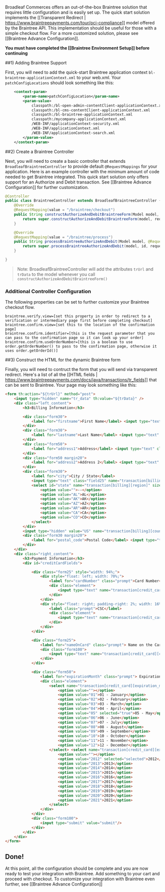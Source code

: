 Broadleaf Commerces offers an out-of-the-box Braintree solution that requires little configuration and is easily set up. 
The quick start solution implements the [[Transparent Redirect | https://www.braintreepayments.com/tour/pci-compliance]] model offered by the Braintree API.
This implementation should be useful for those with a simple checkout flow. For a more customized solution, please see [[Braintree Advance Configuration]].

**You must have completed the [[Braintree Environment Setup]] before continuing**

##1) Adding Braintree Support

First, you will need to add the quick-start Braintree application context `bl-braintree-applicationContext.xml` to your web.xml.
Your `patchConfigLocations` should look something like this:

```xml
	<context-param>
		<param-name>patchConfigLocation</param-name>
		<param-value>
            classpath:/bl-open-admin-contentClient-applicationContext.xml
            classpath:/bl-cms-contentClient-applicationContext.xml
            classpath:/bl-braintree-applicationContext.xml
            classpath:/mycompany-applicationContext.xml
            /WEB-INF/applicationContext-security.xml
            /WEB-INF/applicationContext.xml
            /WEB-INF/applicationContext-search.xml
        </param-value>
	</context-param>
```

##2) Create a Braintree Controller

Next, you will need to create a basic controller that extends `BroadleafBraintreeController` to provide default `@RequestMappings` for your application.
Here is an example controller with the minimum amount of code needed to get Braintree integrated. 
This quick start solution only offers support for an Authorize and Debit transaction. See [[Braintree Advance Configuration]] for further customization.

```java
@Controller
public class BraintreeController extends BroadleafBraintreeController {
    @Override
    @RequestMapping(value = "/braintree/checkout")
    public String constructAuthorizeAndDebitBraintreeForm(Model model, HttpServletRequest request) throws PaymentException {
        return super.constructAuthorizeAndDebitBraintreeForm(model, request);
    }

    @Override
    @RequestMapping(value = "/braintree/process")
    public String processBraintreeAuthorizeAndDebit(Model model, @RequestParam String id, HttpServletRequest request) throws CheckoutException, PricingException {
        return super.processBraintreeAuthorizeAndDebit(model, id, request);
    }

}
```
> Note: BroadleafBraintreeController will add the attributes `trUrl` and `trData` to the model whenever you call `constructAuthorizeAndDebitBraintreeForm()`

### Additional Controller Configuration
The following properties can be set to further customize your Braintree checkout flow.

    braintree.verify.view=[set this property in order to redirect to a verification or intermediary page first before completing checkout]
    braintree.confirm.view=[set this to the location of the confirmation page]
    braintree.confirm.identifier=[this is the request parameter that you can pass to the confirmation page so it can look up your order]
    braintree.confirm.useOrderNumber=[this is a boolean to use order.getOrderNumber() to pass to the confirmation page, otherwise it uses order.getOrderId()]

##3) Construct the HTML for the dynamic Braintree form

Finally, you will need to contruct the form that you will send via transparent redirect. 
Here's a list of all the [[HTML fields | https://www.braintreepayments.com/docs/java/transactions/tr_fields]] that can be sent to Braintree.
Your page may look something like this:

```html
<form th:action="${trUrl}" method="post">
    <input type="hidden" name="tr_data" th:value="${trData}" />
    <div class="left_content">
    	<h3>Billing Information</h3>

		<div class="form30">
			<label for="firstname">First Name</label> <input type="text" class="field30" name="transaction[billing][first_name]" />
		</div>
		<div class="form30">
			<label for="lastname">Last Name</label> <input type="text" class="field30" name="transaction[billing][last_name]" />
		</div>	
		<div class="form50">
			<label for="address1">Address</label> <input type="text" class="field50" name="transaction[billing][street_address]" />
		</div>
		<div class="form50 margin20">
			<label for="address2">Address 2</label> <input type="text" class="field50" name="transaction[billing][extended_address]" />
		</div>
		<div class="form30">
			<label for="city">City / State</label>
			<input type="text" class="field25" name="transaction[billing][locality]" /> 
			<select id="state" name="transaction[billing][region]" size="1" style="width: 48px;" class=" ">
				<option value="">--</option>
				<option value="AL">AL</option>
				<option value="AK">AK</option>
				<option value="AZ">AZ</option>
				<option value="AR">AR</option>
				<option value="CA">CA</option>
				<option value="CO">CO</option>
			</select>
		</div>
		<input type="hidden" value="US" name="transaction[billing][country_code_alpha2]"/>
		<div class="form30 margin20">
			<label for="postal_code">Postal Code</label> <input type="text" class="field30" name="transaction[billing][postal_code]" />
		</div>
	</div>
	<div class="right_content">
		<h3>Payment Information</h3>
		<div id="creditCardFields">

			<div class="form25" style="width: 94%;">
				<div style="float: left; width: 70%;">
					<label for="cardNumber" class="prompt">Card Number</label>
					<div class="element">
						<input type="text" name="transaction[credit_card][number]" value="" id="cardNumber" class="field30" autocomplete="off" style="width: 100%" />
					</div>
				</div>
				<div style="float: right; padding-right: 2%; width: 16%">
					<label class="prompt">CSC</label>
					<div class="element">
						<input type="text" name="transaction[credit_card][cvv]" id="securityCode" class="field30" autocomplete="off" style="width: 100%" />
					</div>
				</div>
			</div>

			<div class="form25">
				<label for="nameOnCard" class="prompt"> Name on the Card </label>
				<div class="form100">
					<input type="text" name="transaction[credit_card][cardholder_name]" value="" id="nameOnCard" class="field30" />
				</div>
			</div>

			<div class="form50">
				<label for="expirationMonth" class="prompt"> Expiration Date </label>
				<div class="element">
					<select name="transaction[credit_card][expiration_month]" id="expirationMonth" class=" ">
						<option value=""></option>
						<option value="01">01 - January</option>
						<option value="02">02 - February</option>
						<option value="03">03 - March</option>
						<option value="04">04 - April</option>
						<option value="05" selected="true">05 - May</option>
						<option value="06">06 - June</option>
						<option value="07">07 - July</option>
						<option value="08">08 - August</option>
						<option value="09">09 - September</option>
						<option value="10">10 - October</option>
						<option value="11">11 - November</option>
						<option value="12">12 - December</option>
					</select> <select name="transaction[credit_card][expiration_year]" id="expirationYear" class=" ">
						<option value=""></option>
						<option value="2012" selected="selected">2012</option>
						<option value="2013">2013</option>
						<option value="2014">2014</option>
						<option value="2015">2015</option>
						<option value="2016">2016</option>
						<option value="2017">2017</option>
						<option value="2018">2018</option>
						<option value="2019">2019</option>
						<option value="2020">2020</option>
						<option value="2021">2021</option>
					</select>
				</div>
			</div>
			<div class="form100">
				<input type="submit" value="submit"/>
			</div>
		</div>
	</div>	
</form>
```

## Done!
At this point, all the configuration should be complete and you are now ready to test your integration with Braintree. Add something to your cart and proceed with checkout.
To customize your integration with Braintree even further, see [[Braintree Advance Configuration]] 

